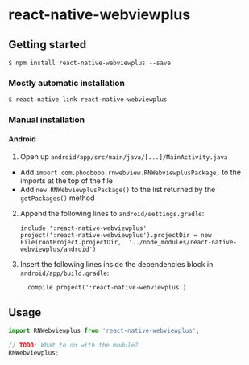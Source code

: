 
# react-native-webviewplus

## Getting started

`$ npm install react-native-webviewplus --save`

### Mostly automatic installation

`$ react-native link react-native-webviewplus`

### Manual installation


#### Android

1. Open up `android/app/src/main/java/[...]/MainActivity.java`
  - Add `import com.phoobobo.rnwebview.RNWebviewplusPackage;` to the imports at the top of the file
  - Add `new RNWebviewplusPackage()` to the list returned by the `getPackages()` method
2. Append the following lines to `android/settings.gradle`:
  	```
  	include ':react-native-webviewplus'
  	project(':react-native-webviewplus').projectDir = new File(rootProject.projectDir, 	'../node_modules/react-native-webviewplus/android')
  	```
3. Insert the following lines inside the dependencies block in `android/app/build.gradle`:
  	```
      compile project(':react-native-webviewplus')
  	```


## Usage
```javascript
import RNWebviewplus from 'react-native-webviewplus';

// TODO: What to do with the module?
RNWebviewplus;
```
  